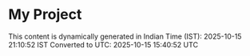 # My Project

This content is dynamically generated in Indian Time (IST): 2025-10-15 21:10:52 IST
Converted to UTC: 2025-10-15 15:40:52 UTC
